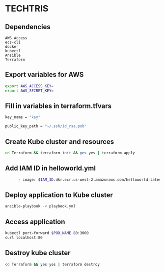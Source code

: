 # TECHTRIS

## Dependencies
```
AWS Access 
ecs-cli
docker
kubectl
Ansible
Terraform
```

## Export variables for AWS
```sh
export AWS_ACCESS_KEY=
export AWS_SECRET_KEY=
```

## Fill in variables in terraform.tfvars
```sh
key_name = "key"

public_key_path = "~/.ssh/id_rsa.pub"
```

## Create Kube cluster and resources
```sh
cd Terraform && terraform init && yes yes | terraform apply
```

## Add IAM ID in helloworld.yml
```sh
      - image: $IAM_ID.dkr.ecr.us-west-2.amazonaws.com/helloworld:latest
```

## Deploy application to Kube cluster
```sh
ansible-playbook -v playbook.yml
```

## Access application
```sh
kubectl port-forward $POD_NAME 80:3000
curl localhost:80
```


## Destroy kube cluster
```sh
cd Terraform && yes yes | terraform destroy
```
